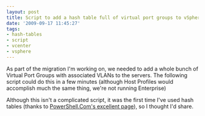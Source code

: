 ```yaml
---
layout: post
title: Script to add a hash table full of virtual port groups to vSphere hosts
date: '2009-09-17 11:45:27'
tags:
- hash-tables
- script
- vcenter
- vsphere
---
```



As part of the migration I'm working on, we needed to add a whole bunch of Virtual Port Groups with associated VLANs to the servers. The following script could do this in a few minutes (although Host Profiles would accomplish much the same thing, we're not running Enterprise)

<script src="https://gist.github.com/BenNeise/7216135.js"></script>

Although this isn't a complicated script, it was the first time I've used hash tables (thanks to [PowerShell.Com's excellent page](http://powershell.com/cs/blogs/ebook/archive/2008/10/22/chapter-4-arrays-and-hashtables.aspx)), so I thought I'd share.


